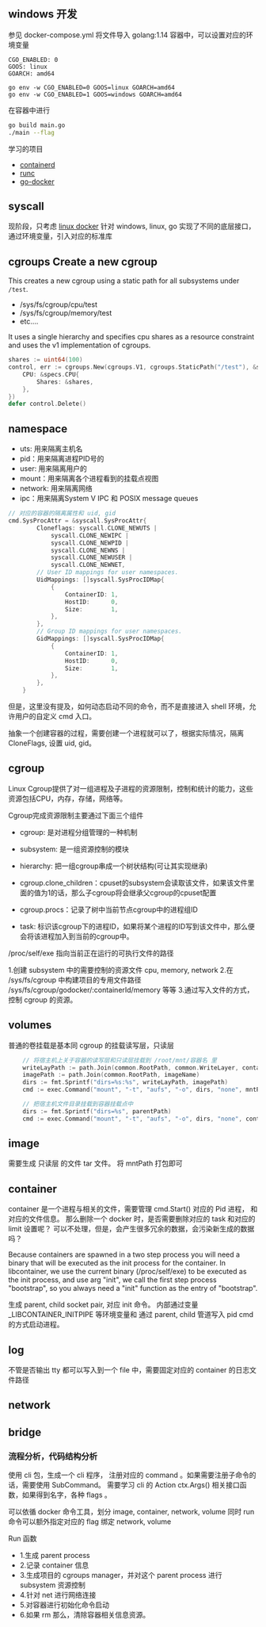 ## windows 开发
参见 docker-compose.yml 
将文件导入 golang:1.14 容器中，可以设置对应的环境变量
```env
CGO_ENABLED: 0
GOOS: linux
GOARCH: amd64
```
```shell
go env -w CGO_ENABLED=0 GOOS=linux GOARCH=amd64
go env -w CGO_ENABLED=1 GOOS=windows GOARCH=amd64
```
在容器中进行
```sh
go build main.go
./main --flag
```
学习的项目
- [containerd](https://github.com/containerd/containerd)
- [runc](https://github.com/opencontainers/runc)
- [go-docker](https://github.com/pibigstar/go-docker/)


## syscall
现阶段，只考虑 [linux docker](http://docscn.studygolang.com/pkg/syscall/#SysProcAttr)
 针对 windows, linux, go 实现了不同的底层接口，通过环境变量，引入对应的标准库

## cgroups Create a new cgroup

This creates a new cgroup using a static path for all subsystems under `/test`.

* /sys/fs/cgroup/cpu/test
* /sys/fs/cgroup/memory/test
* etc....

It uses a single hierarchy and specifies cpu shares as a resource constraint and
uses the v1 implementation of cgroups.

```go
shares := uint64(100)
control, err := cgroups.New(cgroups.V1, cgroups.StaticPath("/test"), &specs.LinuxResources{
    CPU: &specs.CPU{
        Shares: &shares,
    },
})
defer control.Delete()
```


## namespace
- uts: 用来隔离主机名
- pid：用来隔离进程PID号的
- user: 用来隔离用户的
- mount：用来隔离各个进程看到的挂载点视图
- network: 用来隔离网络
- ipc：用来隔离System V IPC 和 POSIX message queues
```go
// 对应的容器的隔离属性和 uid, gid
cmd.SysProcAttr = &syscall.SysProcAttr{
		Cloneflags: syscall.CLONE_NEWUTS |
			syscall.CLONE_NEWIPC |
			syscall.CLONE_NEWPID |
			syscall.CLONE_NEWNS |
			syscall.CLONE_NEWUSER |
            syscall.CLONE_NEWNET,
        // User ID mappings for user namespaces.
		UidMappings: []syscall.SysProcIDMap{
			{
				ContainerID: 1,
				HostID:      0,
				Size:        1,
			},
        },
        // Group ID mappings for user namespaces.
		GidMappings: []syscall.SysProcIDMap{
			{
				ContainerID: 1,
				HostID:      0,
				Size:        1,
			},
		},
	}
```
但是，这里没有提及，如何动态启动不同的命令，而不是直接进入 shell 环境，允许用户的自定义 cmd 入口。

抽象一个创建容器的过程，需要创建一个进程就可以了，根据实际情况，隔离 CloneFlags, 设置 uid, gid。


## cgroup
Linux Cgroup提供了对一组进程及子进程的资源限制，控制和统计的能力，这些资源包括CPU，内存，存储，网络等。

Cgroup完成资源限制主要通过下面三个组件

- cgroup: 是对进程分组管理的一种机制
- subsystem: 是一组资源控制的模块
- hierarchy: 把一组cgroup串成一个树状结构(可让其实现继承)

- cgroup.clone_children：cpuset的subsystem会读取该文件，如果该文件里面的值为1的话，那么子cgroup将会继承父cgroup的cpuset配置
- cgroup.procs：记录了树中当前节点cgroup中的进程组ID
- task: 标识该cgroup下的进程ID，如果将某个进程的ID写到该文件中，那么便会将该进程加入到当前的cgroup中。

/proc/self/exe 指向当前正在运行的可执行文件的路径

1.创建 subsystem 中的需要控制的资源文件 cpu, memory, network
2.在 /sys/fs/cgroup 中构建项目的专用文件路径 /sys/fs/cgroup/godocker/:containerId/memory 等等
3.通过写入文件的方式，控制 cgroup 的资源。

## volumes
普通的卷挂载是基本同 cgroup 的挂载读写层，只读层
```go
	// 将宿主机上关于容器的读写层和只读层挂载到 /root/mnt/容器名 里
	writeLayPath := path.Join(common.RootPath, common.WriteLayer, containerName)
	imagePath := path.Join(common.RootPath, imageName)
	dirs := fmt.Sprintf("dirs=%s:%s", writeLayPath, imagePath)
	cmd := exec.Command("mount", "-t", "aufs", "-o", dirs, "none", mntPath)
```
```go
    // 把宿主机文件目录挂载到容器挂载点中
    dirs := fmt.Sprintf("dirs=%s", parentPath)
    cmd := exec.Command("mount", "-t", "aufs", "-o", dirs, "none", containerVolumePath)
```

## image
需要生成 只读层 的文件 tar 文件。
将 mntPath 打包即可

## container
container 是一个进程与相关的文件，需要管理 cmd.Start() 对应的 Pid 进程，
和对应的文件信息。
那么删除一个 docker 时，是否需要删除对应的 task 和对应的 limit 设置呢？
可以不处理，但是，会产生很多冗余的数据，会污染新生成的数据吗？

Because containers are spawned in a two step process you will need a binary that
will be executed as the init process for the container. In libcontainer, we use
the current binary (/proc/self/exe) to be executed as the init process, and use
arg "init", we call the first step process "bootstrap", so you always need a "init"
function as the entry of "bootstrap".

生成 parent, child socket pair, 对应 init 命令。
内部通过变量  _LIBCONTAINER_INITPIPE 等环境变量和
通过 parent, child 管道写入 pid cmd 的方式启动进程。


## log
不管是否输出 tty 都可以写入到一个 file 中，需要固定对应的 container 的日志文件路径

## network


## bridge



### 流程分析，代码结构分析
使用 cli 包，生成一个 cli 程序，
注册对应的 command 。如果需要注册子命令的话，需要使用 SubCommand。
需要学习 cli 的 Action ctx.Args() 相关接口函数，如果得到名字，各种 flags 。

可以依循 docker 命令工具，划分 image, container, network, volume 
同时 run 命令可以额外指定对应的 flag 绑定 network, volume

Run 函数
- 1.生成 parent process
- 2.记录 container 信息
- 3.生成项目的 cgroups manager，并对这个 parent process 进行 subsystem 资源控制
- 4.针对 net 进行网络连接
- 5.对容器进行初始化命令启动
- 6.如果 rm 那么，清除容器相关信息资源。




